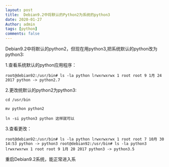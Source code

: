 ```yaml
---
layout: post
title:  Debian9.2中将默认的Python2为系统的python3
date: 2020-01-27
Author: admin
tags: [python]
comments: false
---
```

Debian9.2中将默认的python2，但现在用python3,把系统默认的python改为python3:

1.查看系统默认的python应用程序：
```
root@debian92:/usr/bin# ls -la python lrwxrwxrwx 1 root root 9 1月 24 2017 python -> python2.7
```
 

2.更改统默认的python2为python3:
```
cd /usr/bin

mv python python2

ln -si python3 python 这样就可以
```
 

3.查看更改：
```
root@debian92:/usr/bin# ls -la python lrwxrwxrwx 1 root root 7 10月 30 14:53 python -> python3 root@debian92:/usr/bin# ls -la python3 lrwxrwxrwx 1 root root 9 1月 20 2017 python3 -> python3.5
```


重启Debian9.2系统，能正常进入系